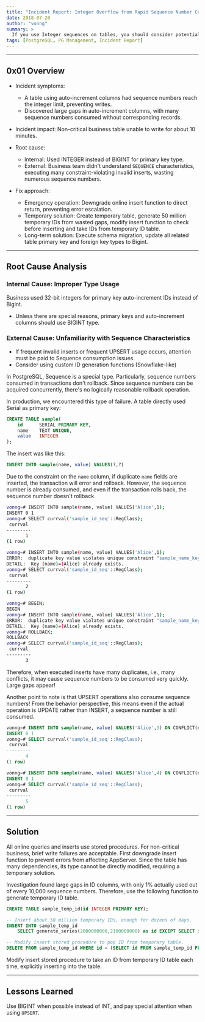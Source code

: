 ```yaml
---
title: "Incident Report: Integer Overflow from Rapid Sequence Number Consumption"
date: 2018-07-20
author: "vonng"
summary: >
  If you use Integer sequences on tables, you should consider potential overflow scenarios.
tags: [PostgreSQL, PG Management, Incident Report]
---
```


-----------------

## 0x01 Overview

* Incident symptoms:
  * A table using auto-increment columns had sequence numbers reach the integer limit, preventing writes.
  * Discovered large gaps in auto-increment columns, with many sequence numbers consumed without corresponding records.
* Incident impact: Non-critical business table unable to write for about 10 minutes.

* Root cause:
  * Internal: Used INTEGER instead of BIGINT for primary key type.
  * External: Business team didn't understand `SEQUENCE` characteristics, executing many constraint-violating invalid inserts, wasting numerous sequence numbers.

* Fix approach:
  * Emergency operation: Downgrade online insert function to direct return, preventing error escalation.
  * Temporary solution: Create temporary table, generate 50 million temporary IDs from wasted gaps, modify insert function to check before inserting and take IDs from temporary ID table.
  * Long-term solution: Execute schema migration, update all related table primary key and foreign key types to Bigint.

-----------------

## Root Cause Analysis

### Internal Cause: Improper Type Usage

Business used 32-bit integers for primary key auto-increment IDs instead of Bigint.

* Unless there are special reasons, primary keys and auto-increment columns should use BIGINT type.

### External Cause: Unfamiliarity with Sequence Characteristics

- If frequent invalid inserts or frequent UPSERT usage occurs, attention must be paid to Sequence consumption issues.
- Consider using custom ID generation functions (Snowflake-like)

In PostgreSQL, Sequence is a special type. Particularly, sequence numbers consumed in transactions don't rollback. Since sequence numbers can be acquired concurrently, there's no logically reasonable rollback operation.

In production, we encountered this type of failure. A table directly used Serial as primary key:

```sql
CREATE TABLE sample(
	id   	SERIAL PRIMARY KEY,
	name  	TEXT UNIQUE,
    value   INTEGER
);
```

The insert was like this:

```sql
INSERT INTO sample(name, value) VALUES(?,?)
```

Due to the constraint on the `name` column, if duplicate `name` fields are inserted, the transaction will error and rollback. However, the sequence number is already consumed, and even if the transaction rolls back, the sequence number doesn't rollback.

```bash
vonng=# INSERT INTO sample(name, value) VALUES('Alice',1);
INSERT 0 1
vonng=# SELECT currval('sample_id_seq'::RegClass);
 currval
---------
       1
(1 row)

vonng=# INSERT INTO sample(name, value) VALUES('Alice',1);
ERROR:  duplicate key value violates unique constraint "sample_name_key"
DETAIL:  Key (name)=(Alice) already exists.
vonng=# SELECT currval('sample_id_seq'::RegClass);
 currval
---------
       2
(1 row)

vonng=# BEGIN;
BEGIN
vonng=# INSERT INTO sample(name, value) VALUES('Alice',1);
ERROR:  duplicate key value violates unique constraint "sample_name_key"
DETAIL:  Key (name)=(Alice) already exists.
vonng=# ROLLBACK;
ROLLBACK
vonng=# SELECT currval('sample_id_seq'::RegClass);
 currval
---------
       3
```

Therefore, when executed inserts have many duplicates, i.e., many conflicts, it may cause sequence numbers to be consumed very quickly. Large gaps appear!

Another point to note is that UPSERT operations also consume sequence numbers! From the behavior perspective, this means even if the actual operation is UPDATE rather than INSERT, a sequence number is still consumed.

```sql
vonng=# INSERT INTO sample(name, value) VALUES('Alice',3) ON CONFLICT(name) DO UPDATE SET value = EXCLUDED.value;
INSERT 0 1
vonng=# SELECT currval('sample_id_seq'::RegClass);
 currval
---------
       4
(1 row)

vonng=# INSERT INTO sample(name, value) VALUES('Alice',4) ON CONFLICT(name) DO UPDATE SET value = EXCLUDED.value;
INSERT 0 1
vonng=# SELECT currval('sample_id_seq'::RegClass);
 currval
---------
       5
(1 row)
```

-----------------

## Solution

All online queries and inserts use stored procedures. For non-critical business, brief write failures are acceptable. First downgrade insert function to prevent errors from affecting AppServer. Since the table has many dependencies, its type cannot be directly modified, requiring a temporary solution.

Investigation found large gaps in ID columns, with only 1% actually used out of every 10,000 sequence numbers. Therefore, use the following function to generate temporary ID table.

```sql
CREATE TABLE sample_temp_id(id INTEGER PRIMARY KEY);

-- Insert about 50 million temporary IDs, enough for dozens of days.
INSERT INTO sample_temp_id
    SELECT generate_series(2000000000,2100000000) as id EXCEPT SELECT id FROM sample;

-- Modify insert stored procedure to pop ID from temporary table.
DELETE FROM sample_temp_id WHERE id = (SELECT id FROM sample_temp_id FOR UPDATE LIMIT 1) RETURNING id;
```

Modify insert stored procedure to take an ID from temporary ID table each time, explicitly inserting into the table.

-----------------

## Lessons Learned

Use BIGINT when possible instead of INT, and pay special attention when using `UPSERT`.
